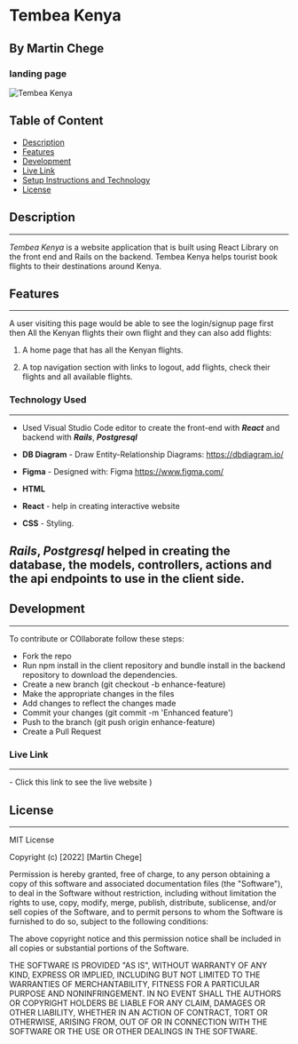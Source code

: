 # Tembea Kenya

## By Martin Chege

### landing page

![Tembea Kenya](./src/images/)

## Table of Content

- [Description](#description)
- [Features](#features)
- [Development](#development)
- [Live Link](#live-link)
- [Setup Instructions and Technology](#technology-used)
- [License](#license)

## Description

---

_Tembea Kenya_ is a website application that is built using React Library on the front end and Rails on the backend. Tembea Kenya helps tourist book flights to their destinations around Kenya.

## Features

---

A user visiting this page would be able to see the login/signup page first then All the Kenyan flights their own flight and they can also add flights:

1. A home page that has all the Kenyan flights.

2. A top navigation section with links to logout, add flights, check their flights and all available flights.


### Technology Used

---

- Used Visual Studio Code editor to create the front-end with _**React**_ and backend with _**Rails**_, _**Postgresql**_

- **DB Diagram** - Draw Entity-Relationship Diagrams: https://dbdiagram.io/

- **Figma** - Designed with: Figma https://www.figma.com/

- **HTML** 
  
- **React** - help in creating interactive website

- **CSS** - Styling.

## _**Rails**_, _**Postgresql**_ helped in creating the database, the models, controllers, actions and the api endpoints to use in the client side.

## Development

---

To contribute or COllaborate follow these steps:

- Fork the repo
- Run npm install in the client repository and bundle install in the backend repository to download the dependencies.
- Create a new branch (git checkout -b enhance-feature)
- Make the appropriate changes in the files
- Add changes to reflect the changes made
- Commit your changes (git commit -m 'Enhanced feature')
- Push to the branch (git push origin enhance-feature)
- Create a Pull Request

### Live Link

---

\- Click this link to see the live website )

## License

---

MIT License

Copyright (c) [2022] [Martin Chege]

Permission is hereby granted, free of charge, to any person obtaining a copy
of this software and associated documentation files (the "Software"), to deal
in the Software without restriction, including without limitation the rights
to use, copy, modify, merge, publish, distribute, sublicense, and/or sell
copies of the Software, and to permit persons to whom the Software is
furnished to do so, subject to the following conditions:

The above copyright notice and this permission notice shall be included in all
copies or substantial portions of the Software.

THE SOFTWARE IS PROVIDED "AS IS", WITHOUT WARRANTY OF ANY KIND, EXPRESS OR
IMPLIED, INCLUDING BUT NOT LIMITED TO THE WARRANTIES OF MERCHANTABILITY,
FITNESS FOR A PARTICULAR PURPOSE AND NONINFRINGEMENT. IN NO EVENT SHALL THE
AUTHORS OR COPYRIGHT HOLDERS BE LIABLE FOR ANY CLAIM, DAMAGES OR OTHER
LIABILITY, WHETHER IN AN ACTION OF CONTRACT, TORT OR OTHERWISE, ARISING FROM,
OUT OF OR IN CONNECTION WITH THE SOFTWARE OR THE USE OR OTHER DEALINGS IN THE
SOFTWARE.
